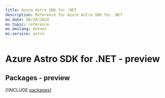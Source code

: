 ```yaml
---
title: Azure Astro SDK for .NET
description: Reference for Azure Astro SDK for .NET
ms.date: 08/29/2024
ms.topic: reference
ms.devlang: dotnet
ms.service: astro
---
```

# Azure Astro SDK for .NET - preview
## Packages - preview
[!INCLUDE [packages](astro-index.md)]